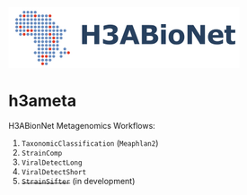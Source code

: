
<img src="docs/assets/images/H3ABioNetlogo2.jpg"/>

# h3ameta
H3ABionNet Metagenomics Workflows:
1. `TaxonomicClassification` (`Meaphlan2`)
2. `StrainComp`
3. `ViralDetectLong`
4. `ViralDetectShort`
5. ~~`StrainSifter`~~ (in development)

<!-- Note: other workshop materials can be found [in our Google Drive folder](https://drive.google.com/drive/u/1/folders/1g3iyBbbD0fq2TIYz3MungaOiSu4DAm8X) -->

<!-- ## Running the model workflow -->

<!-- ### 1. Set up conda, nextflow, clone the Git repository. -->

<!-- Note: this requires Singularity to be set up on your system or cluster. -->

<!-- ``` -->
<!-- cd ~ -->
<!-- mkdir -p ~/local/bin -->
<!-- export PATH="$PATH:~/local/bin" -->

<!-- wget -qO- https://get.nextflow.io | bash -->
<!-- wget https://repo.anaconda.com/miniconda/Miniconda3-latest-Linux-x86_64.sh -->
<!-- cd -->
<!-- git clone https://github.com/h3abionet/h3ameta.git -->
<!-- ``` -->


<!-- ### 2. Running the workflow -->

<!-- ``` -->
<!-- cd ~ -->
<!-- mkdir test_run; cd test_run -->
<!-- nextflow h3ameta/examples/taxonomic_classification/taxonomic_classification.nf  --tax_level S -resume --in h3ameta/examples/test_data/*.fq \ -->
<!-- --dataset_table h3ameta/examples/test_data/datasets.tsv --db /path/to/kraken_and_bracken_db -->
<!-- ``` -->

<!-- ## Docker images -->

<!-- We're assuming you're using singularity -- if using Docker it'll be a little simpler, so it's left as an exercise for the reader. Of course, if you're  using Nextflow this will generally be taken care of by the appropriate config file and should be transparent. -->

<!-- ### kraken2 -->

<!-- Download the latest image -->

<!-- `singularity pull docker://quay.io/h3abionet_org/kraken2 ` -->

<!-- This will create an image `kraken2.img` which contains the kraken2 suite plus auxiliary programs like dustmasker -->

<!-- Note that we do not have any databases inside the image to keep the image small. You need to download and build the databases. Here's an example: Assume that you have a directory `/local/kraken` and you're going to bulild the database inside that -->

<!-- ``` -->
<!-- singularity exec -B /local/kraken/:/mnt kraken2.simg kraken2-build --standard --threads 8 --db /mnt/krakdb -->
<!-- ``` -->
<!-- This binds the directory `/local/kraken` on the host to the `/mnt` directory in the singularity image. The directory `/mnt` is passed to the `kraken2-build` program to use for the data and the database will be called `krakdb`. -->

